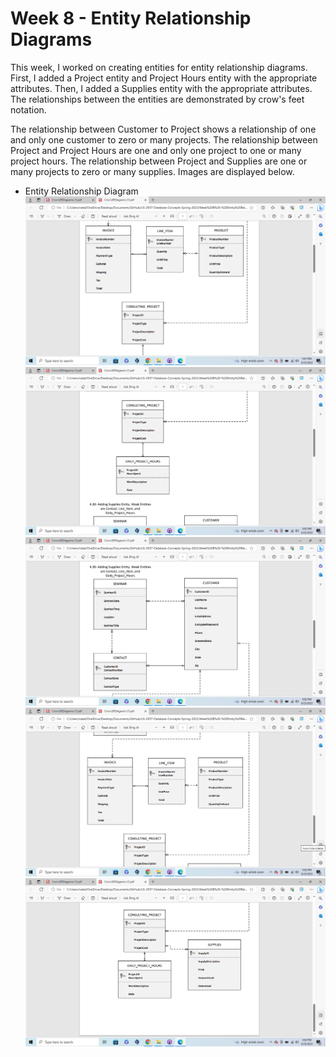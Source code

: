 # Week 8 - Entity Relationship Diagrams

This week, I worked on creating entities for entity relationship diagrams. First, I added a Project entity and Project Hours entity with the appropriate attributes. Then, I added a Supplies entity with the appropriate attributes. The relationships between the entities are demonstrated by crow's feet notation.

The relationship between Customer to Project shows a relationship of one and only one customer to zero or many projects. The relationship between Project and Project Hours are one and only one project to one or many project hours.
The relationship between Project and Supplies are one or many projects to zero or many supplies.
Images are displayed below.

* Entity Relationship Diagram
![Image1](Images/erd1.png)
![Image2](Images/erd2.png)
![Image3](Images/erd3.png)
![Image4](Images/erd4.png)
![Image5](Images/erd5.png)
